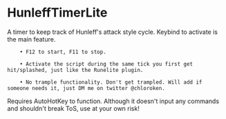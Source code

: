 # HunleffTimerLite

A timer to keep track of Hunleff's attack style cycle. Keybind to activate is the main feature.

		• F12 to start, F11 to stop.
  
		• Activate the script during the same tick you first get hit/splashed, just like the Runelite plugin.
  
		• No trample functionality. Don't get trampled. Will add if someone needs it, just DM me on twitter @chloroken.

Requires AutoHotKey to function. Although it doesn't input any commands and shouldn't break ToS, use at your own risk!
